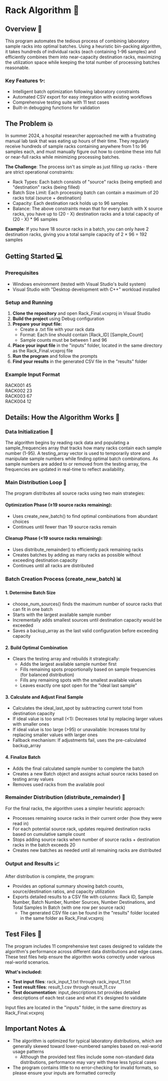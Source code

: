 # Rack Algorithm 💉

## Overview 📜

This program automates the tedious process of combining laboratory sample racks into optimal batches. Using a heuristic bin-packing algorithm, it takes hundreds of individual racks (each containing 1-96 samples) and efficiently combines them into near-capacity destination racks, maximizing the utilization space while keeping the total number of processing batches reasonable.

### Key Features ✨:
- Intelligent batch optimization following laboratory constraints
- Automated CSV export for easy integration with existing workflows
- Comprehensive testing suite with 11 test cases
- Built-in debugging functions for validation

## The Problem 💥
In summer 2024, a hospital researcher approached me with a frustrating manual lab task that was eating up hours of their time. They regularly receive hundreds of sample racks containing anywhere from 1 to 96 samples each, and must manually figure out how to combine these into full or near-full racks while minimizing processing batches.

**The Challenge**: The process isn't as simple as just filling up racks - there are strict operational constraints:
- Rack Types: Each batch consists of "source" racks (being emptied) and "destination" racks (being filled)
- Batch Size Limit: Each processing batch can contain a maximum of 20 racks total (source + destination)
- Capacity: Each destination rack holds up to 96 samples
- Balance:  The above constraints mean that for every batch with X source racks, you have up to (20 - X) destination racks and a total capacity of (20 - X) * 96 samples

**Example**: If you have 18 source racks in a batch, you can only have 2 destination racks, giving you a total sample capacity of 2 × 96 = 192 samples

## Getting Started 💻 
### Prerequisites
- Windows environment (tested with Visual Studio's build system)
- Visual Studio with "Desktop development with C++" workload installed
  
### Setup and Running
1. **Clone the repository** and open Rack_Final.vcxproj in Visual Studio
2. **Build the project** using Debug configuration
3. **Prepare your input file:**
    - Create a .txt file with your rack data
    - Format: Each line should contain [Rack_ID] [Sample_Count]
    - Sample counts must be between 1 and 96
4. **Place your input file** in the "inputs" folder, located in the same directory as the Rack_Final.vcxproj file
5. **Run the program** and follow the prompts
6. **Find your results** in the generated CSV file in the "results" folder

### Example Input Format
RACK001 45</br>
RACK002 23</br>
RACK003 67</br>
RACK004 12</br>

## Details: How the Algorithm Works 🔬

### Data Initialization 📝
The algorithm begins by reading rack data and populating a sample_frequencies array that tracks how many racks contain each sample number (1-95). A testing_array vector is used to temporarily store and manipulate sample numbers while finding optimal batch combinations. As sample numbers are added to or removed from the testing array, the frequencies are updated in real-time to reflect availability.

### Main Distribution Loop 💫
The program distributes all source racks using two main strategies:

#### Optimization Phase (≥19 source racks remaining):
- Uses create_new_batch() to find optimal combinations from abundant choices
- Continues until fewer than 19 source racks remain

#### Cleanup Phase (<19 source racks remaining):
- Uses distribute_remainder() to efficiently pack remaining racks
- Creates batches by adding as many racks as possible without exceeding destination capacity
- Continues until all racks are distributed

### Batch Creation Process (create_new_batch) 📊
#### 1. Determine Batch Size
- choose_num_sources() finds the maximum number of source racks that can fit in one batch
- Starts with the largest available sample number
- Incrementally adds smallest sources until destination capacity would be exceeded
- Saves a backup_array as the last valid configuration before exceeding capacity

#### 2. Build Optimal Combination
- Clears the testing array and rebuilds it strategically:
    - Adds the largest available sample number first
    - Fills remaining spots proportionally based on sample frequencies (for balanced distribution)
    - Fills any remaining spots with the smallest available values
    - Leaves exactly one spot open for the "ideal last sample"

#### 3. Calculate and Adjust Final Sample 
- Calculates the ideal_last_spot by subtracting current total from destination capacity
- If ideal value is too small (<1): Decreases total by replacing larger values with smaller ones
- If ideal value is too large (>95) or unavailable: Increases total by replacing smaller values with larger ones
- Fallback mechanism: If adjustments fail, uses the pre-calculated backup_array

#### 4. Finalize Batch 
- Adds the final calculated sample number to complete the batch
- Creates a new Batch object and assigns actual source racks based on testing array values
- Removes used racks from the available pool

### Remainder Distribution (distribute_remainder) 🔎
For the final racks, the algorithm uses a simpler heuristic approach:
- Processes remaining source racks in their current order (how they were read in)
- For each potential source rack, updates required destination racks based on cumulative sample count
- Stops adding source racks when number of source racks + destination racks in the batch exceeds 20
- Creates new batches as needed until all remaining racks are distributed

### Output and Results 📈
After distribution is complete, the program:
- Provides an optional summary showing batch counts, source/destination ratios, and capacity utilization
- Exports detailed results to a CSV file with columns: Rack ID, Sample Number, Batch Number, Number Sources, Number Destinations, and Total Samples In Batch (with one row per source rack)
    - The generated CSV file can be found in the "results" folder located in the same folder as Rack_Final.vcxproj

## Test Files 📂
The program includes 11 comprehensive test cases designed to validate the algorithm's performance across different data distributions and edge cases. These test files help ensure the algorithm works correctly under various real-world scenarios.

**What's included:**
- **Test input files**: rack_input_1.txt through rack_input_11.txt
- **Test result files**: result_1.csv through result_11.csv
- **Test documentation**: input_descriptions.txt provides detailed descriptions of each test case and what it's designed to validate

Input files are located in the "inputs" folder, in the same directory as Rack_Final.vcxproj

## Important Notes ⚠️
- The algorithm is optimized for typical laboratory distributions, which are generally skewed toward lower-numbered samples based on real-world usage patterns
  - Although the provided test files include some non-standard data distributions, performance may vary with these less typical cases
- The program contains little to no error-checking for invalid formats, so please ensure your inputs are formatted correctly
